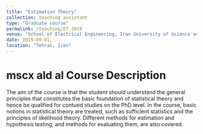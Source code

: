 ```yaml
---
title: "Estimation Theory"
collection: teaching assistant
type: "Graduate course"
permalink: /teaching/ET_2019
venue: "School of Electrical Engineering, Iran University of Science and Technology"
date: 2019-09-01,
location: "Tehran, Iran"
---
```

mscx ald al
Course Description
======

The aim of the course is that the student should understand the general principles that constitutes the basic foundation of statistical theory 
and hence be qualified for contued studies on the PhD level. In the course, basic notions in statistical theory are treated, such as sufficient
statistics and the principles of likelihood theory. Different methods for estimation and hypothesis testing, and methods for evaluating them, are also covered.
